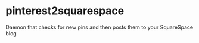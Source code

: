 # pinterest2squarespace

Daemon that checks for new pins and then posts them to your SquareSpace blog
